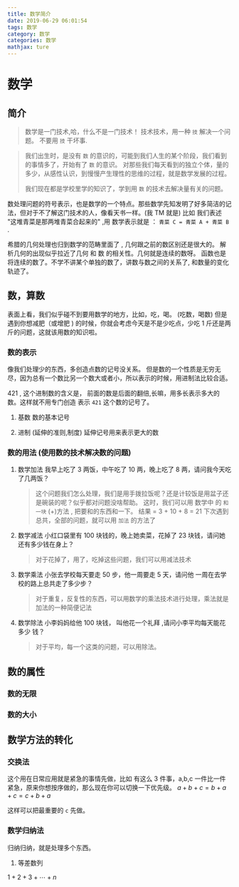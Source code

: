 ```yaml
---
title: 数学简介
date: 2019-06-29 06:01:54 
tags: 数学
category: 数学
categories: 数学
mathjax: ture
---
```


# 数学
## 简介

> 数学是一门技术,哈，什么不是一门技术！
> 技术技术，用一种 `技`   解决一个问题。
> 不要用 `技` 干坏事.

> 我们出生时，是没有 `数` 的意识的，可能到我们人生的某个阶段，我们看到的事情多了，开始有了 `数`  的意识。
> 对那些我们每天看到的独立个体，量的多少，从感性认识，到慢慢产生理性的思维的过程，就是数学发展的过程。
> 
> 我们现在都是学校里学的知识了，学到用 `数` 的技术去解决量有关的问题。

<!-- more -->


数处理问题的符号表示，也是数学的一个特点。那些数学先知发明了好多简洁的记法，但对于不了解这门技术的人，像看天书一样。(我 TM 就是)
比如 我们表述  "这堆青菜是那两堆青菜合起来的" ,用 数学表示就是  ： `青菜 C = 青菜 A + 青菜 B` .

希腊的几何处理也归到数学的范畴里面了 , 几何跟之前的数区别还是很大的。
解析几何的出现似乎拉近了几何 和 数 的相关性。几何就是连续的数呀。
函数也是将连续的数了。不学不讲某个单独的数了，讲数与数之间的关系了, 和数量的变化轨迹了。

## 数，算数
表面上看，我们似乎碰不到要用数学的地方，比如，吃，喝。 (吃数，喝数)
但是遇到你想减肥（或增肥 ) 的时候，你就会考虑今天是不是少吃点，少吃 1 斤还是两斤的问题，这就该用数的知识啦。

### 数的表示

像我们处理少的东西，多创造点数的记号没关系。
但是数的一个性质是无穷无尽，因为总有一个数比另一个数大或者小，所以表示的时候，用进制法比较合适。

421 , 这个进制数的含义是， 前面的数是后面的翻倍,长嘛，用多长表示多大的数。这样就不用专门创造 表示 `421` 这个数的记号了。

1.  基数
    数的基本记号

2.  进制 (延伸的准则,制度)
    延伸记号用来表示更大的数 

### 数的用法 (使用数的技术解决数的问题)
1.  数学加法
    我早上吃了 3 两饭，中午吃了 10 两，晚上吃了 8 两，请问我今天吃了几两饭？
    
    > 这个问题我们怎么处理，我们是用手拨拉饭呢？还是计较饭是用盆子还是碗装的呢？似乎都对问题没啥帮助。
    > 这时，我们可以用 数学中 的 `和一块` (+)方法 , 把要和的东西和一下。
    > 结果 = 3 + 10 + 8 = 21 
    > 下次遇到总共，全部的问题，就可以用 `加法` 的方法了

2.  数学减法
    小红口袋里有 100 块钱的，晚上她卖菜，花掉了 23 块钱，请问她还有多少钱在身上？
    
    > 对于花掉了，用了，吃掉这些问题，我们可以用减法技术

3.  数学乘法
    小张去学校每天要走 50 步，他一周要走 5 天，请问他 一周在去学校的路上总共走了多少步？ 
    > 对于重复，反复性的东西，可以用数学的乘法技术进行处理，乘法就是加法的一种简便记法

4.  数学除法
    小李妈妈给他 100 块钱， 叫他花一个礼拜 ,请问小李平均每天能花多少 钱？
    > 对于平均，每一个这类的问题，可以用除法。



## 数的属性
### 数的无限



### 数的大小


## 数学方法的转化


### 交换法

这个用在日常应用就是紧急的事情先做，比如 有这么 3 件事，a,b,c 一件比一件紧急，原来你想按序做的，那么现在你可以切换一下优先级。
$a + b + c = b + a + c = c + b + a$


这样可以把最重要的 `c` 先做。

### 数学归纳法

归纳归纳，就是处理多个东西。

1.  等差数列

$1 + 2 + 3 + \cdots + n$

 
